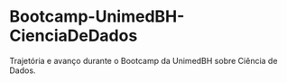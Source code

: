 # Bootcamp-UnimedBH-CienciaDeDados
Trajetória e avanço durante o Bootcamp da UnimedBH sobre Ciência de Dados.
